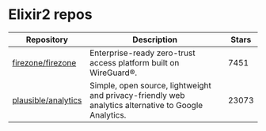 # Elixir2 repos

| Repository                                                    | Description                                                                                          | Stars |
| ------------------------------------------------------------- | ---------------------------------------------------------------------------------------------------- | ----- |
| [firezone/firezone](https://github.com/firezone/firezone)     | Enterprise-ready zero-trust access platform built on WireGuard®.                                     | 7451  |
| [plausible/analytics](https://github.com/plausible/analytics) | Simple, open source, lightweight and privacy-friendly web analytics alternative to Google Analytics. | 23073 |
